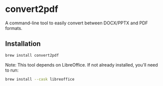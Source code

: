 # convert2pdf

A command-line tool to easily convert between DOCX/PPTX and PDF formats.

## Installation

```bash
brew install convert2pdf
```

Note: This tool depends on LibreOffice. If not already installed, you'll need to run:

```bash
brew install --cask libreoffice
```
